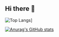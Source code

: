 ## Hi there 👋

![Top Langs](https://github-readme-stats.vercel.app/api/top-langs/?username=Aed-1&theme=radical)]

[![Anurag's GitHub stats](https://github-readme-stats.vercel.app/api?username=Aed-1&theme=radical)](https://github.com/anuraghazra/github-readme-stats)




<!--
**Aed-1/Aed-1** is a ✨ _special_ ✨ repository because its `README.md` (this file) appears on your GitHub profile.

Here are some ideas to get you started:

- 🔭 I’m currently working on ...
- 🌱 I’m currently learning ...
- 👯 I’m looking to collaborate on ...
- 🤔 I’m looking for help with ...
- 💬 Ask me about ...
- 📫 How to reach me: ...
- 😄 Pronouns: ...
- ⚡ Fun fact: ...
-->
